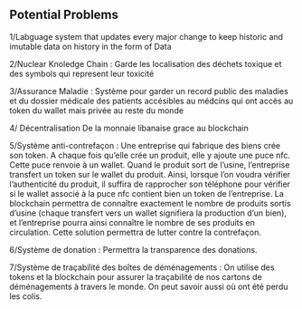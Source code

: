 ## Potential Problems 

1/Labguage system that updates every major change to keep historic and imutable data on history in the form of Data

2/Nuclear Knoledge Chain : Garde les localisation des déchets toxique et des symbols qui represent leur toxicité

3/Assurance Maladie : Système pour garder un record public des maladies et du dossier médicale des patients accésibles au médcins qui ont accès au token du wallet mais privée au reste du monde 

4/ Décentralisation De la monnaie libanaise grace au blockchain 



5/Système anti-contrefaçon :
Une entreprise qui fabrique des biens crée son token. A chaque fois qu’elle crée un produit, elle y ajoute une puce nfc. Cette puce renvoie à un wallet. Quand le produit sort de l’usine, l’entreprise transfert un token sur le wallet du produit. Ainsi, lorsque l’on voudra vérifier l’authenticité du produit, il suffira de rapprocher son téléphone pour vérifier si le wallet associé à la puce nfc contient bien un token de l’entreprise. La blockchain permettra de connaître exactement le nombre de produits sortis d’usine (chaque transfert vers un wallet signifiera la production d’un bien), et l’entreprise pourra ainsi connaître le nombre de ses produits en circulation. Cette solution permettra de lutter contre la contrefaçon.

6/Système de donation :
Permettra la transparence des donations.

7/Système de traçabilité des boîtes de déménagements :
On utilise des tokens et la blockchain pour assurer la traçabilité de nos cartons de déménagements à travers le monde. On peut savoir aussi où ont été perdu les colis.
